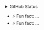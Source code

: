 <details>
<summary>GitHub Status</summary>
Here are some ideas to get you started:
</details>

- ⚡ Fun fact: ...
- ⚡ Fun fact: ...
